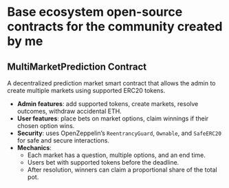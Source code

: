 # Base ecosystem open-source contracts for the community created by me

## MultiMarketPrediction Contract

A decentralized prediction market smart contract that allows the admin to create multiple markets using supported ERC20 tokens.  

- **Admin features**: add supported tokens, create markets, resolve outcomes, withdraw accidental ETH.  
- **User features**: place bets on market options, claim winnings if their chosen option wins.  
- **Security**: uses OpenZeppelin’s `ReentrancyGuard`, `Ownable`, and `SafeERC20` for safe and secure interactions.  
- **Mechanics**:  
  - Each market has a question, multiple options, and an end time.  
  - Users bet with supported tokens before the deadline.  
  - After resolution, winners can claim a proportional share of the total pot.  


